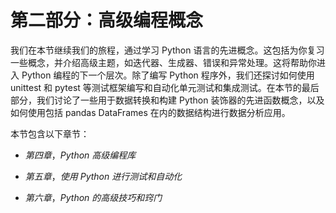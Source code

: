 # 第二部分：高级编程概念

我们在本节继续我们的旅程，通过学习 Python 语言的先进概念。这包括为你复习一些概念，并介绍高级主题，如迭代器、生成器、错误和异常处理。这将帮助你进入 Python 编程的下一个层次。除了编写 Python 程序外，我们还探讨如何使用 unittest 和 pytest 等测试框架编写和自动化单元测试和集成测试。在本节的最后部分，我们讨论了一些用于数据转换和构建 Python 装饰器的先进函数概念，以及如何使用包括 pandas DataFrames 在内的数据结构进行数据分析应用。

本节包含以下章节：

+   *第四章*，*Python 高级编程库*

+   *第五章*，*使用 Python 进行测试和自动化* 

+   *第六章*，*Python 的高级技巧和窍门*
